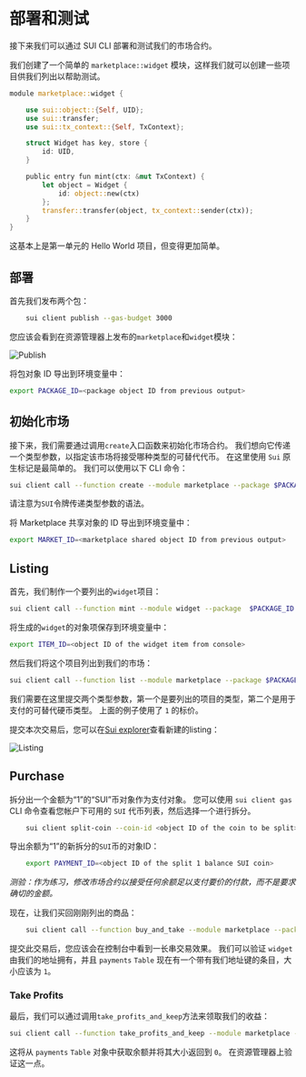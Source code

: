 # 部署和测试

接下来我们可以通过 SUI CLI 部署和测试我们的市场合约。

我们创建了一个简单的 `marketplace::widget` 模块，这样我们就可以创建一些项目供我们列出以帮助测试。

```rust
module marketplace::widget {

    use sui::object::{Self, UID};
    use sui::transfer;
    use sui::tx_context::{Self, TxContext};

    struct Widget has key, store {
        id: UID,
    }

    public entry fun mint(ctx: &mut TxContext) {
        let object = Widget {
            id: object::new(ctx)
        };
        transfer::transfer(object, tx_context::sender(ctx));
    }
}
```

这基本上是第一单元的 Hello World 项目，但变得更加简单。

## 部署

首先我们发布两个包：

```bash
    sui client publish --gas-budget 3000
```

您应该会看到在资源管理器上发布的`marketplace`和`widget`模块：

![Publish](../images/publish.png)

将包对象 ID 导出到环境变量中：

```bash
export PACKAGE_ID=<package object ID from previous output>
```

## 初始化市场

接下来，我们需要通过调用`create`入口函数来初始化市场合约。 我们想向它传递一个类型参数，以指定该市场将接受哪种类型的可替代代币。 在这里使用 `Sui` 原生标记是最简单的。 我们可以使用以下 CLI 命令：

```bash
sui client call --function create --module marketplace --package $PACKAGE_ID --type-args 0x2::sui::SUI --gas-budget 1000
```

请注意为`SUI`令牌传递类型参数的语法。

将 Marketplace 共享对象的 ID 导出到环境变量中：

```bash
export MARKET_ID=<marketplace shared object ID from previous output>
```

## Listing

首先，我们制作一个要列出的`widget`项目：

```bash
sui client call --function mint --module widget --package  $PACKAGE_ID --gas-budget 1000
```

将生成的`widget`的对象项保存到环境变量中：

```bash
export ITEM_ID=<object ID of the widget item from console>
```

然后我们将这个项目列出到我们的市场：

```bash
sui client call --function list --module marketplace --package $PACKAGE_ID --args $MARKET_ID $ITEM_ID 1 --type-args $PACKAGE_ID::widget::Widget 0x2::sui::SUI --gas-budget 1000
```

我们需要在这里提交两个类型参数，第一个是要列出的项目的类型，第二个是用于支付的可替代硬币类型。 上面的例子使用了 `1` 的标价。

提交本次交易后，您可以在[Sui explorer](https://explorer.sui.io/)查看新建的listing：

![Listing](../images/listing.png)

## Purchase

拆分出一个金额为“1”的“SUI”币对象作为支付对象。 您可以使用 `sui client gas` CLI 命令查看您帐户下可用的 `SUI` 代币列表，然后选择一个进行拆分。

```bash
    sui client split-coin --coin-id <object ID of the coin to be split> --amounts 1 --gas-budget 1000
```

导出余额为“1”的新拆分的`SUI`币的对象ID：

```bash
    export PAYMENT_ID=<object ID of the split 1 balance SUI coin>
```

_测验：作为练习，修改市场合约以接受任何余额足以支付要价的付款，而不是要求确切的金额。_

现在，让我们买回刚刚列出的商品：

```bash
    sui client call --function buy_and_take --module marketplace --package $PACKAGE_ID --args $MARKET_ID $ITEM_ID $PAYMENT_ID --type-args $PACKAGE_ID::widget::Widget 0x2::sui::SUI --gas-budget 1000
```

提交此交易后，您应该会在控制台中看到一长串交易效果。 我们可以验证 `widget` 由我们的地址拥有，并且 `payments` `Table` 现在有一个带有我们地址键的条目，大小应该为 `1`。

### Take Profits

最后，我们可以通过调用`take_profits_and_keep`方法来领取我们的收益：

```bash
sui client call --function take_profits_and_keep --module marketplace --package $PACKAGE_ID --args $MARKET_ID --type-args 0x2::sui::SUI --gas-budget 1000
```

这将从 `payments` `Table` 对象中获取余额并将其大小返回到 `0`。 在资源管理器上验证这一点。